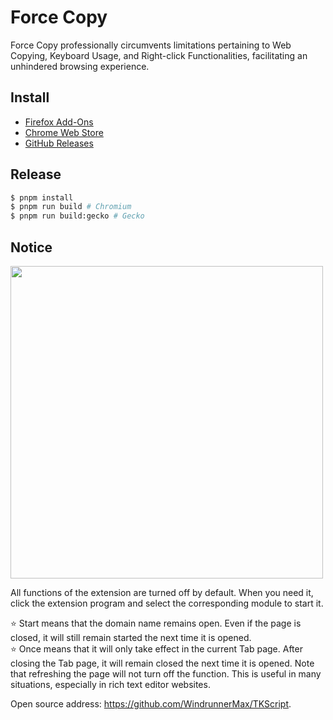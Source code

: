 # Force Copy

Force Copy professionally circumvents limitations pertaining to Web Copying, Keyboard Usage, and Right-click Functionalities, facilitating an unhindered browsing experience.

## Install

* [Firefox Add-Ons](https://addons.mozilla.org/en-US/firefox/addon/force-copy/)
* [Chrome Web Store](https://chrome.google.com/webstore/detail/force-copy/cceclgeciefpanebkfkogecbjjchmico)
* [GitHub Releases](https://github.com/WindrunnerMax/TKScript/releases)

## Release

```bash
$ pnpm install
$ pnpm run build # Chromium
$ pnpm run build:gecko # Gecko
```

## Notice

<img src="./public/misc//poster.png" width="500">

All functions of the extension are turned off by default. When you need it, click the extension program and select the corresponding module to start it.

⭐ Start means that the domain name remains open. Even if the page is closed, it will still remain started the next time it is opened.  
⭐ Once means that it will only take effect in the current Tab page. After closing the Tab page, it will remain closed the next time it is opened. Note that refreshing the page will not turn off the function. This is useful in many situations, especially in rich text editor websites.

Open source address: https://github.com/WindrunnerMax/TKScript.



